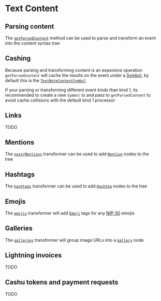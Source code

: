 # Text Content

## Parsing content

The [`getParsedContent`](https://hzrd149.github.io/applesauce/typedoc/functions/applesauce_content.Text.getParsedContent.html) method can be used to parse and transform an event into the content syntax tree

## Cashing

Because parsing and transforming content is an expensive operation `getParsedContent` will cache the results on the event under a [Symbol](https://developer.mozilla.org/en-US/docs/Web/JavaScript/Reference/Global_Objects/Symbol), by default this is the [`TextNoteContentSymbol`](https://hzrd149.github.io/applesauce/typedoc/variables/applesauce_content.Text.TextNoteContentSymbol.html)

If your parsing or transforming different event kinds than kind 1, its recommended to create a new `Symbol` to and pass to `getParsedContent` to avoid cache collisions with the default kind 1 processor

## Links

TODO

## Mentions

The [`nostrMentions`](https://hzrd149.github.io/applesauce/typedoc/functions/applesauce_content.Text.nostrMentions.html) transformer can be used to add [`Mention`](https://hzrd149.github.io/applesauce/typedoc/interfaces/applesauce_content.Nast.Mention.html) nodes to the tree

## Hashtags

The [`hashtags`](https://hzrd149.github.io/applesauce/typedoc/functions/applesauce_content.Text.hashtags.html) transformer can be used to add [`Hashtag`](https://hzrd149.github.io/applesauce/typedoc/interfaces/applesauce_content.Nast.Hashtag.html) nodes to the tree

## Emojis

The [`emojis`](https://hzrd149.github.io/applesauce/typedoc/functions/applesauce_content.Text.emojis.html) transformer will add [`Emoji`](https://hzrd149.github.io/applesauce/typedoc/interfaces/applesauce_content.Nast.Emoji.html) tags for any [NIP-30](https://github.com/nostr-protocol/nips/blob/master/30.md) emojis

## Galleries

The [`galleries`](https://hzrd149.github.io/applesauce/typedoc/functions/applesauce_content.Text.galleries.html) transformer will group image URLs into a [`Gallery`](https://hzrd149.github.io/applesauce/typedoc/interfaces/applesauce_content.Nast.Gallery.html) node

## Lightning invoices

TODO

## Cashu tokens and payment requests

TODO
